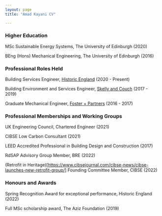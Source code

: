 ```yaml
---
layout: page
title: "Amad Kayani CV"

---
```



### Higher Education 

MSc Sustainable Energy Systems, The University of Edinburgh (2020)

BEng (Hons) Mechanical Engineering, The University of Edinburgh (2016)

### Professional Roles Held

Building Services Engineer, [Historic England](https://historicengland.org.uk/) (2020 - Present)

Building Environment and Services Engineer, [Skelly and Couch](https://www.skellyandcouch.com/) (2017 - 2019)

Graduate Mechanical Engineer, [Foster + Partners](https://www.fosterandpartners.com/) (2016 - 2017)

### Professional Memberships and Working Groups

UK Engineering Council, Chartered Engineer (2021)

CIBSE Low Carbon Consultant (2021)

LEED Accredited Professional in Building Design and Construction (2017)

RdSAP Advisory Group Member, BRE (2022)

(Retrofit in Heritage)[https://www.cibsejournal.com/cibse-news/cibse-launches-new-retrofit-group/] Founding Committee Member, CIBSE (2022)

### Honours and Awards

Spring Recognition Award for exceptional performance, Historic England (2022)

Full MSc scholarship award, The Aziz Foundation (2019)


